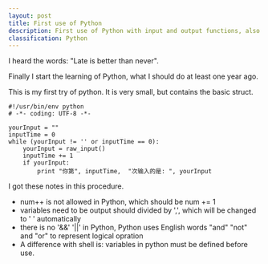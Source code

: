 ```yaml
---
layout: post
title: First use of Python
description: First use of Python with input and output functions, also learned about while, if and logic operator and, or, not.
classification: Python
---
```


I heard the words: "Late is better than never".

Finally I start the learning of Python, what I should do at least one year ago.  

This is my first try of python. It is very small, but contains the basic struct.

```
#!/usr/bin/env python
# -*- coding: UTF-8 -*-

yourInput = ""
inputTime = 0
while (yourInput != '' or inputTime == 0):
    yourInput = raw_input()
    inputTime += 1
    if yourInput:
        print "你第", inputTime,  "次输入的是: ", yourInput
```

I got these notes in this procedure.

* num++ is not allowed in Python, which should be num += 1
* variables need to be output should divided by ',', which will be changed to ' ' automatically
* there is no '&&' '||' in Python, Python uses English words "and" "not" and "or" to represent logical opration
* A difference with shell is: variables in python must be defined before use.
